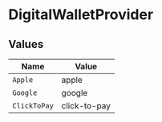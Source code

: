 # DigitalWalletProvider


## Values

| Name         | Value        |
| ------------ | ------------ |
| `Apple`      | apple        |
| `Google`     | google       |
| `ClickToPay` | click-to-pay |